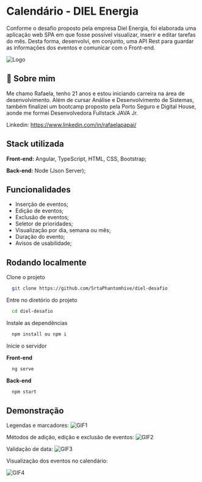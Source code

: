 
# Calendário - DIEL Energia

Conforme o desafio proposto pela empresa Diel Energia, foi elaborada uma aplicação web SPA em que fosse possível visualizar, inserir e editar tarefas do mês.
Desta forma, desenvolvi, em conjunto, uma API Rest para guardar as informações dos eventos e comunicar com o Front-end.

![Logo](https://i.imgur.com/A8cgDKH.png)


## 🚀 Sobre mim
Me chamo Rafaela, tenho 21 anos e estou iniciando carreira na área de desenvolvimento.
Além de cursar Análise e Desenvolvimento de Sistemas, também finalizei um bootcamp proposto pela Porto Seguro e Digital House, aonde me formei Desenvolvedora Fullstack JAVA Jr.

Linkedin: https://www.linkedin.com/in/rafaelapapai/


## Stack utilizada

**Front-end:** Angular, TypeScript, HTML, CSS, Bootstrap;

**Back-end:** Node (Json Server);


## Funcionalidades

- Inserção de eventos;
- Edição de eventos;
- Exclusão de eventos;
- Seletor de prioridades;
- Visualização por dia, semana ou mês;
- Duração do evento;
- Avisos de usabilidade;




## Rodando localmente

Clone o projeto

```bash
  git clone https://github.com/SrtaPhantomhive/diel-desafio
```

Entre no diretório do projeto

```bash
  cd diel-desafio
```

Instale as dependências

```bash
  npm install ou npm i
```

Inicie o servidor

**Front-end** 
```bash
  ng serve
```
**Back-end** 
```bash
  npm start
```


## Demonstração

Legendas e marcadores:
![GIF1](https://i.imgur.com/yN2SikW.gif)

Métodos de adição, edição e exclusão de eventos:
![GIF2](https://i.imgur.com/Y33UBln.gif)

Validação de data:
![GIF3](https://i.imgur.com/2QjGwHG.gif)

Visualização dos eventos no calendário:

![GIF4](https://media2.giphy.com/media/zlLBS8hYZKsbr6z28G/giphy.gif)


